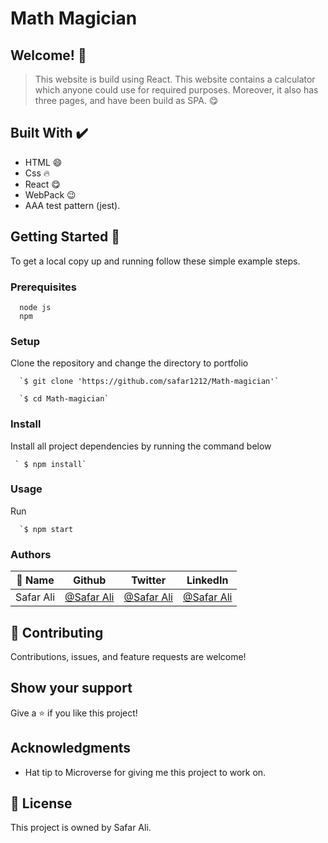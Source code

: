 # Math Magician

## Welcome! 👋

> This website is build using React. This website contains a calculator which anyone could use for required purposes. Moreover, it also has three pages, and have been build as SPA. 😋

<!-- ScreenShot 1                                      |
:------------------------------------------------:|
<img src="./Screenshots/Screenshot%201.png" height="600" width=auto> | 
ScreenShot 2                                      |
:------------------------------------------------:|
<img src="./Screenshots/Screenshot%202.png" width= "1200"> -->

                              
## Built With ✔️

- HTML 😄
- Css 🔥
- React 😋
- WebPack 😉
- AAA test pattern (jest).

<!-- ## Functionalites 😄

- Can Add new comments. 😄
- Can like the meals. ✔️
- Can see the number of meals on the home screen. 🙌
- can see the number of likes and comments on a specific meal. ✅ -->




<!-- ## Live Demo ✔️

[Live Demo Link]() -->


## Getting Started 🙌

To get a local copy up and running follow these simple example steps.

### Prerequisites
```
  node js
  npm

```
### Setup
Clone the repository and change the directory to portfolio

``` 
  `$ git clone 'https://github.com/safar1212/Math-magician'`

  `$ cd Math-magician`

```

### Install
Install all project dependencies by running the command below
 
``` 
 ` $ npm install`
```
### Usage

Run
``` 
  `$ npm start
```


### Authors

| 👤 Name | Github | Twitter | LinkedIn |
|------|--------|---------|----------|
|Safar Ali|[@Safar Ali](https://github.com/safar1212)|[@Safar Ali](https://twitter.com/SafarAli999)|[@Safar Ali](https://www.linkedin.com/in/safar-ali999/)|

## 🤝 Contributing

Contributions, issues, and feature requests are welcome!

## Show your support

Give a ⭐️ if you like this project!

## Acknowledgments

- Hat tip to Microverse for giving me this project to work on.

## 📝 License

This project is owned by Safar Ali.
